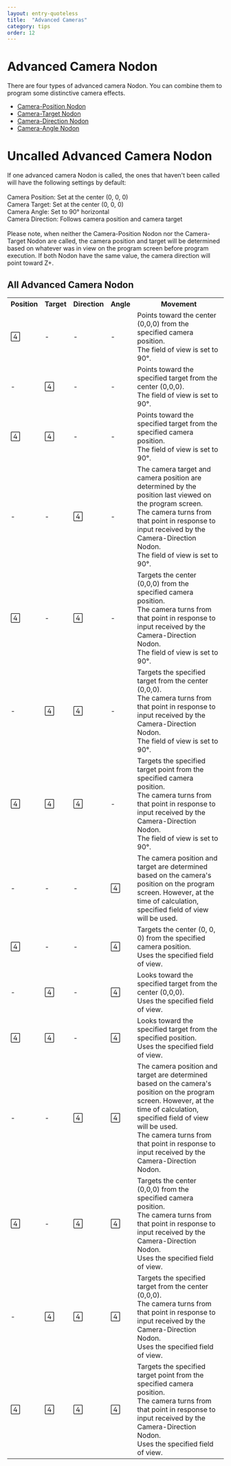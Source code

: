 ```yaml
---
layout: entry-quoteless
title:  "Advanced Cameras"
category: tips
order: 12
---
```

<h1>Advanced Camera Nodon</h1>
<p>There are four types of advanced camera Nodon. You can combine them to program some distinctive camera effects.</p>
<ul class="bullet" style="margin-bottom: 1rem">
  <li>
    <a href="/nodopedia/object/camera-position-nodon">Camera-Position Nodon</a>
  </li>
  <li>
    <a href="/nodopedia/object/camera-target-nodon">Camera-Target Nodon</a>
  </li>
  <li>
    <a href="/nodopedia/object/camera-directopn-nodon">Camera-Direction Nodon</a>
  </li>
  <li>
    <a href="/nodopedia/object/camera-angle-nodon">Camera-Angle Nodon</a>
  </li>
</ul>
<h1>Uncalled Advanced Camera Nodon</h1>
<p>If one advanced camera Nodon is called, the ones that haven't been called will have the following settings by default:<br /><br />Camera Position: Set at the center (0, 0, 0)<br />Camera Target: Set at the center (0, 0, 0)<br />Camera Angle: Set to 90° horizontal<br />Camera Direction: Follows camera position and camera target<br /><br />Please note, when neither the Camera-Position Nodon nor the Camera-Target Nodon are called, the camera position and target will be determined based on whatever was in view on the program screen before program execution. If both Nodon have the same value, the camera direction will point toward Z+.</p>
<h2>All Advanced Camera Nodon</h2>
<table class="wrapped cameradetail">
  <colgroup> <col /> <col /> <col /> <col /> <col /> </colgroup>
  <tbody>
    <tr>
      <th>Position</th>
      <th>Target</th>
      <th>Direction</th>
      <th>Angle</th>
      <th>Movement</th>
    </tr>
    <tr>
      <td label="Position"><span></span></td>
      <td label="Target"><span>-</span></td>
      <td label="Direction"><span>-</span></td>
      <td label="Angle"><span>-</span></td>
      <td label="Movement"><span>Points toward the center (0,0,0) from the specified camera position.<br />The field of view is set to 90°.</span></td>
    </tr>
    <tr>
      <td label="Position"><span>-</span></td>
      <td label="Target"><span></span></td>
      <td label="Direction"><span>-</span></td>
      <td label="Angle"><span>-</span></td>
      <td label="Movement"><span>Points toward the specified target from the center (0,0,0).<br />The field of view is set to 90°.</span></td>
    </tr>
    <tr>
      <td label="Position"><span></span></td>
      <td label="Target"><span></span></td>
      <td label="Direction"><span>-</span></td>
      <td label="Angle"><span>-</span></td>
      <td label="Movement"><span>Points toward the specified target from the specified camera position.<br />The field of view is set to 90°.</span></td>
    </tr>
    <tr>
      <td label="Position"><span>-</span></td>
      <td label="Target"><span>-</span></td>
      <td label="Direction"><span></span></td>
      <td label="Angle"><span>-</span></td>
      <td label="Movement"><span>The camera target and camera position are determined by the position last viewed on the program screen.<br />The camera turns from that point in response to input received by the Camera-Direction Nodon.<br />The field of view is set to 90°.</span></td>
    </tr>
    <tr>
      <td label="Position"><span></span></td>
      <td label="Target"><span>-</span></td>
      <td label="Direction"><span></span></td>
      <td label="Angle"><span>-</span></td>
      <td label="Movement"><span>Targets the center (0,0,0) from the specified camera position.<br />The camera turns from that point in response to input received by the Camera-Direction Nodon.<br />The field of view is set to 90°.</span></td>
    </tr>
    <tr>
      <td label="Position"><span>-</span></td>
      <td label="Target"><span></span></td>
      <td label="Direction"><span></span></td>
      <td label="Angle"><span>-</span></td>
      <td label="Movement"><span>Targets the specified target from the center (0,0,0).<br />The camera turns from that point in response to input received by the Camera-Direction Nodon.<br />The field of view is set to 90°.</span></td>
    </tr>
    <tr>
      <td label="Position"><span></span></td>
      <td label="Target"><span></span></td>
      <td label="Direction"><span></span></td>
      <td label="Angle"><span>-</span></td>
      <td label="Movement"><span>Targets the specified target point from the specified camera position.<br />The camera turns from that point in response to input received by the Camera-Direction Nodon.<br />The field of view is set to 90°.</span></td>
    </tr>
    <tr>
      <td label="Position"><span>-</span></td>
      <td label="Target"><span>-</span></td>
      <td label="Direction"><span>-</span></td>
      <td label="Angle"><span></span></td>
      <td label="Movement"><span>The camera position and target are determined based on the camera's position on the program screen. However, at the time of calculation, specified field of view will be used.</span></td>
    </tr>
    <tr>
      <td label="Position"><span></span></td>
      <td label="Target"><span>-</span></td>
      <td label="Direction"><span>-</span></td>
      <td label="Angle"><span></span></td>
      <td label="Movement"><span>Targets the center (0, 0, 0) from the specified camera position.<br />Uses the specified field of view.</span></td>
    </tr>
    <tr>
      <td label="Position"><span>-</span></td>
      <td label="Target"><span></span></td>
      <td label="Direction"><span>-</span></td>
      <td label="Angle"><span></span></td>
      <td label="Movement"><span>Looks toward the specified target from the center (0,0,0).<br />Uses the specified field of view.</span></td>
    </tr>
    <tr>
      <td label="Position"><span></span></td>
      <td label="Target"><span></span></td>
      <td label="Direction"><span>-</span></td>
      <td label="Angle"><span></span></td>
      <td label="Movement"><span>Looks toward the specified target from the specified position.<br />Uses the specified field of view.</span></td>
    </tr>
    <tr>
      <td label="Position"><span>-</span></td>
      <td label="Target"><span>-</span></td>
      <td label="Direction"><span></span></td>
      <td label="Angle"><span></span></td>
      <td label="Movement"><span>The camera position and target are determined based on the camera's position on the program screen. However, at the time of calculation, specified field of view will be used.<br />The camera turns from that point in response to input received by the Camera-Direction Nodon.</span></td>
    </tr>
    <tr>
      <td label="Position"><span></span></td>
      <td label="Target"><span>-</span></td>
      <td label="Direction"><span></span></td>
      <td label="Angle"><span></span></td>
      <td label="Movement"><span>Targets the center (0,0,0) from the specified camera position.<br />The camera turns from that point in response to input received by the Camera-Direction Nodon.<br />Uses the specified field of view.</span></td>
    </tr>
    <tr>
      <td label="Position"><span>-</span></td>
      <td label="Target"><span></span></td>
      <td label="Direction"><span></span></td>
      <td label="Angle"><span></span></td>
      <td label="Movement"><span>Targets the specified target from the center (0,0,0).<br />The camera turns from that point in response to input received by the Camera-Direction Nodon.<br />Uses the specified field of view.</span></td>
    </tr>
    <tr>
      <td label="Position"><span></span></td>
      <td label="Target"><span></span></td>
      <td label="Direction"><span></span></td>
      <td label="Angle"><span></span></td>
      <td label="Movement"><span>Targets the specified target point from the specified camera position.<br />The camera turns from that point in response to input received by the Camera-Direction Nodon.<br />Uses the specified field of view.</span></td>
    </tr>
  </tbody>
</table>
